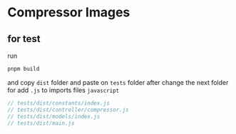 # Compressor Images

## for test

run

```sh
pnpm build
```

and copy `dist` folder and paste on `tests` folder
after change the next folder for add `.js` to imports files `javascript`

```js
// tests/dist/constants/index.js
// tests/dist/controller/compressor.js
// tests/dist/models/index.js
// tests/dist/main.js
```
